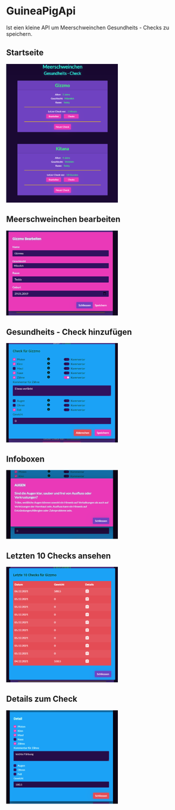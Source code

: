 # GuineaPigApi
Ist eien kleine API um Meerschweinchen Gesundheits - Checks zu speichern.

## Startseite
<div>
  <img src="https://github.com/TomasiDeveloping/GuineaPigApi/blob/master/GuineaPigApi/Screenshots/guinePig1.png" width="300" height="auto" />
</div>
  
## Meerschweinchen bearbeiten
<div>
  <img src="https://github.com/TomasiDeveloping/GuineaPigApi/blob/master/GuineaPigApi/Screenshots/guinePig2.png" width="300" height="auto" />
</div>

## Gesundheits - Check hinzufügen
<div>
  <img src="https://github.com/TomasiDeveloping/GuineaPigApi/blob/master/GuineaPigApi/Screenshots/guinePig3.png" width="300" height="auto" />
</div>

## Infoboxen
<div>
  <img src="https://github.com/TomasiDeveloping/GuineaPigApi/blob/master/GuineaPigApi/Screenshots/guinePig4.png" width="300" height="auto" />
</div>

## Letzten 10 Checks ansehen
<div>
  <img src="https://github.com/TomasiDeveloping/GuineaPigApi/blob/master/GuineaPigApi/Screenshots/guinePig5.png" width="300" height="auto" />
</div>

## Details zum Check
<div>
  <img src="https://github.com/TomasiDeveloping/GuineaPigApi/blob/master/GuineaPigApi/Screenshots/guinePig6.png" width="300" height="auto" />
</div>
